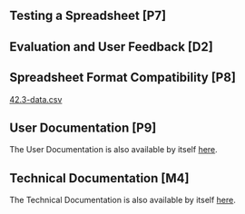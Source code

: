 ## Testing a Spreadsheet [P7]

## Evaluation and User Feedback [D2]

## Spreadsheet Format Compatibility [P8]


<div class="f">
	<a href="/btec/f/42.3-data.csv" class="ref">42.3-data.csv</a>
</div>

## User Documentation [P9]

<div class="n">The User Documentation is also available by itself <a href="/btec/ext/42.3-user-doc">here</a>.</div>

## Technical Documentation [M4]

<div class="n">The Technical Documentation is also available by itself <a href="/btec/ext/42.3-tech-doc">here</a>.</div>